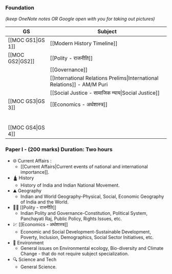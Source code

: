 ### Foundation

*(keep OneNote notes OR Google open with you for taking out pictures)*

| **GS**            | **Subject**                                                              |
| ----------------- | ------------------------------------------------------------------------ |
| [[MOC GS1\|GS 1]] | [[Modern History Timeline]]                                              |
| [[MOC GS2\|GS2]]  | [[Polity - राजनीति]]                                                     |
|                   | [[Governance]]                                                           |
|                   | [[International Relations Prelims\|International Relations]] - AM/M Puri |
|                   | [[Social Justice - सामाजिक न्याय\|Social Justice]]                       |
| [[MOC GS3\|GS 3]] | [[Economics - अर्थशास्त्र]]                                              |
|                   |                                                                          |
|                   |                                                                          |
|                   |                                                                          |
|                   |                                                                          |
|                   |                                                                          |
|                   |                                                                          |
| [[MOC GS4\|GS 4]] |                                                                          |

### Paper I - (200 marks) Duration: Two hours

- 🌐 Current Affairs :
	- [[Current Affairs|Current events of national and international importance]].
- 🛕 History 
	- History of India and Indian National Movement.
- ⛰️ Geography
	- Indian and World Geography-Physical, Social, Economic Geography of India and the World.
- 👩‍⚖️ [[Polity - राजनीति]]
	- Indian Polity and Governance-Constitution, Political System, Panchayati Raj, Public Policy, Rights Issues, etc.
- 💹 [[Economics - अर्थशास्त्र]]
	- Economic and Social Development-Sustainable Development, Poverty, Inclusion, Demographics, Social Sector Initiatives, etc.
- 🐧 Environment
	- General issues on Environmental ecology, Bio-diversity and Climate Change - that do not require subject specialization.
- 🔍 Science and Tech
	- General Science.

